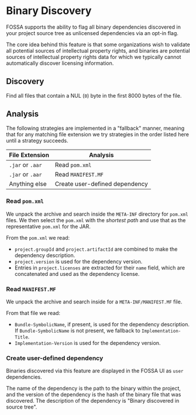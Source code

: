 # Binary Discovery

FOSSA supports the ability to flag all binary dependencies discovered in your project source tree as unlicensed dependencies via an opt-in flag.

The core idea behind this feature is that some organizations wish to validate all potential sources of intellectual property rights,
and binaries are potential sources of intellectual property rights data for which we typically cannot automatically discover licensing information.

## Discovery

Find all files that contain a NUL (`0`) byte in the first 8000 bytes of the file.

## Analysis

The following strategies are implemented in a "fallback" manner, 
meaning that for any matching file extension we try strategies in the order listed here until a strategy succeeds.

| File Extension   | Analysis                       |
|------------------|--------------------------------|
| `.jar` or `.aar` | Read `pom.xml`                 |
| `.jar` or `.aar` | Read `MANIFEST.MF`             |
| Anything else    | Create user-defined dependency |

### Read `pom.xml`

We unpack the archive and search inside the `META-INF` directory for `pom.xml` files.
We then select the `pom.xml` with the *shortest path* and use that as the representative `pom.xml` for the JAR.

From the `pom.xml` we read:

- `project.groupId` and `project.artifactId` are combined to make the dependency description.
- `project.version` is used for the dependency version.
- Entries in `project.licenses` are extracted for their `name` field, which are concatenated and used as the dependency license.

### Read `MANIFEST.MF`

We unpack the archive and search inside for a `META-INF/MANIFEST.MF` file.

From that file we read:

- `Bundle-SymbolicName`, if present, is used for the dependency description. If `Bundle-SymbolicName` is not present, we fallback to `Implementation-Title`.
- `Implementation-Version` is used for the dependency version.

### Create user-defined dependency

Binaries discovered via this feature are displayed in the FOSSA UI as `user` dependencies.

The name of the dependency is the path to the binary within the project, and the version of the dependency is the hash of the binary file that was discovered.
The description of the dependency is "Binary discovered in source tree".
